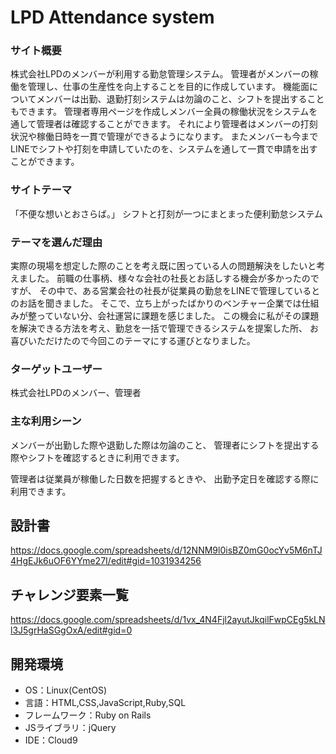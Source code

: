 # LPD Attendance system


### サイト概要
株式会社LPDのメンバーが利用する勤怠管理システム。
管理者がメンバーの稼働を管理し、仕事の生産性を向上することを目的に作成しています。
機能面についてメンバーは出勤、退勤打刻システムは勿論のこと、シフトを提出することもできます。
管理者専用ページを作成しメンバー全員の稼働状況をシステムを通して管理者は確認することができます。
それにより管理者はメンバーの打刻状況や稼働日時を一貫で管理ができるようになります。
またメンバーも今までLINEでシフトや打刻を申請していたのを、システムを通して一貫で申請を出すことができます。


### サイトテーマ
「不便な想いとおさらば。」
シフトと打刻が一つにまとまった便利勤怠システム


### テーマを選んだ理由
実際の現場を想定した際のことを考え既に困っている人の問題解決をしたいと考えました。
前職の仕事柄、様々な会社の社長とお話しする機会が多かったのですが、
その中で、ある営業会社の社長が従業員の勤怠をLINEで管理しているとのお話を聞きました。
そこで、立ち上がったばかりのベンチャー企業では仕組みが整っていない分、会社運営に課題を感じました。
この機会に私がその課題を解決できる方法を考え、勤怠を一括で管理できるシステムを提案した所、
お喜びいただけたので今回このテーマにする運びとなりました。

### ターゲットユーザー
株式会社LPDのメンバー、管理者

### 主な利用シーン
メンバーが出勤した際や退勤した際は勿論のこと、
管理者にシフトを提出する際やシフトを確認するときに利用できます。

管理者は従業員が稼働した日数を把握するときや、
出勤予定日を確認する際に利用できます。

## 設計書
https://docs.google.com/spreadsheets/d/12NNM9l0isBZ0mG0ocYv5M6nTJ4HgEJk6uOF6YYme27I/edit#gid=1031934256
## チャレンジ要素一覧
https://docs.google.com/spreadsheets/d/1vx_4N4Fjl2ayutJkqilFwpCEg5kLNl3J5grHaSGgOxA/edit#gid=0

## 開発環境

- OS：Linux(CentOS)
- 言語：HTML,CSS,JavaScript,Ruby,SQL
- フレームワーク：Ruby on Rails
- JSライブラリ：jQuery
- IDE：Cloud9
